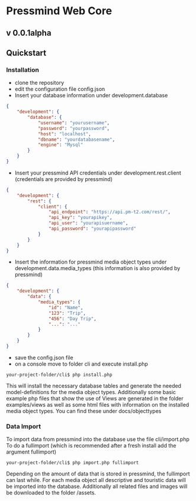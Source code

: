 # Pressmind Web Core

## v 0.0.1alpha

## Quickstart

### Installation
* clone the repository
* edit the configuration file config.json
* Insert your database information under development.database
```json
{
    "development": {
        "database": {
            "username": "yourusername",
            "password": "yourpassword",
            "host": "localhost",
            "dbname": "yourdatabasename",
            "engine": "Mysql"
        }
    }
}
```
* Insert your pressmind API credentials under development.rest.client (credentials are provided by pressmind)
```json
{
    "development": {
        "rest": {
            "client": {
                "api_endpoint": "https://api.pm-t2.com/rest/",
                "api_key": "yourapikey",
                "api_user": "yourapisuername",
                "api_password": "yourapipassword"
            }
        }
    }
}
```
* Insert the information for pressmind media object types under development.data.media_types (this information is also provided by pressmind)
```json
{
    "development": {
        "data": {
            "media_types": {
                "id": "Name",
                "123": "Trip",
                "456": "Day Trip",
                "...": "..."
            }
        }
    }
}
```
* save the config.json file
* on a console move to folder cli and execute install.php
```shell script
your-project-folder/cli$ php install.php
```
This will install the necessary database tables and generate the needed model-definitions for the media object types.
Additionally some basic example php files that show the use of Views are generated in the folder examples/views as well as some html files with information on the installed media object types. You can find these under docs/objecttypes 
### Data Import
To import data from pressmind into the database use the file cli/import.php
To do a fullimport (which is recommended after a fresh install add the argument fullimport)
```shell script
your-project-folder/cli$ php import.php fullimport
```
Depending on the amount of data that is stored in pressmind, the fullimport can last while.
For each media object all descriptive and touristic data will be imported into the database. Additionally all related files and images will be downloaded to the folder /assets.

